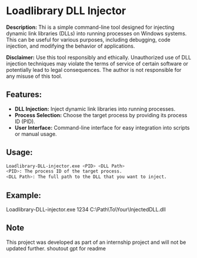 # Loadlibrary DLL Injector

**Description:**
Thi is a simple command-line tool designed for injecting dynamic link libraries (DLLs) into running processes on Windows systems. This can be useful for various purposes, including debugging, code injection, and modifying the behavior of applications.

**Disclaimer:**
Use this tool responsibly and ethically. Unauthorized use of DLL injection techniques may violate the terms of service of certain software or potentially lead to legal consequences. The author is not responsible for any misuse of this tool.

## Features:

- **DLL Injection:** Inject dynamic link libraries into running processes.
- **Process Selection:** Choose the target process by providing its process ID (PID).
- **User Interface:** Command-line interface for easy integration into scripts or manual usage.

## Usage:

```bash
Loadlibrary-DLL-injector.exe <PID> <DLL Path>
<PID>: The process ID of the target process.
<DLL Path>: The full path to the DLL that you want to inject.
```

## Example:

Loadlibrary-DLL-injector.exe 1234 C:\Path\To\Your\InjectedDLL.dll

## Note

This project was developed as part of an internship project and will not be updated further.
shoutout gpt for readme
